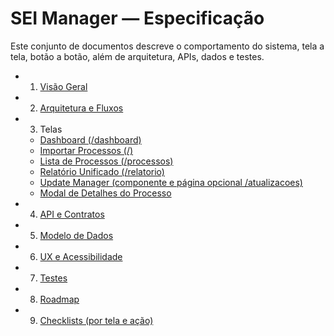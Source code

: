 # SEI Manager — Especificação

Este conjunto de documentos descreve o comportamento do sistema, tela a tela, botão a botão, além de arquitetura, APIs, dados e testes.

- 01. [Visão Geral](./overview.md)
- 02. [Arquitetura e Fluxos](./architecture.md)
- 03. Telas
  - [Dashboard (/dashboard)](./screens-dashboard.md)
  - [Importar Processos (/)](./screens-import.md)
  - [Lista de Processos (/processos)](./screens-processes.md)
  - [Relatório Unificado (/relatorio)](./screens-report.md)
  - [Update Manager (componente e página opcional /atualizacoes)](./screens-update-manager.md)
  - [Modal de Detalhes do Processo](./screens-process-detail-modal.md)
- 04. [API e Contratos](./api.md)
- 05. [Modelo de Dados](./data-model.md)
- 06. [UX e Acessibilidade](./ux-accessibility.md)
- 07. [Testes](./testing.md)
- 08. [Roadmap](./roadmap.md)
- 09. [Checklists (por tela e ação)](./checklists.md)
